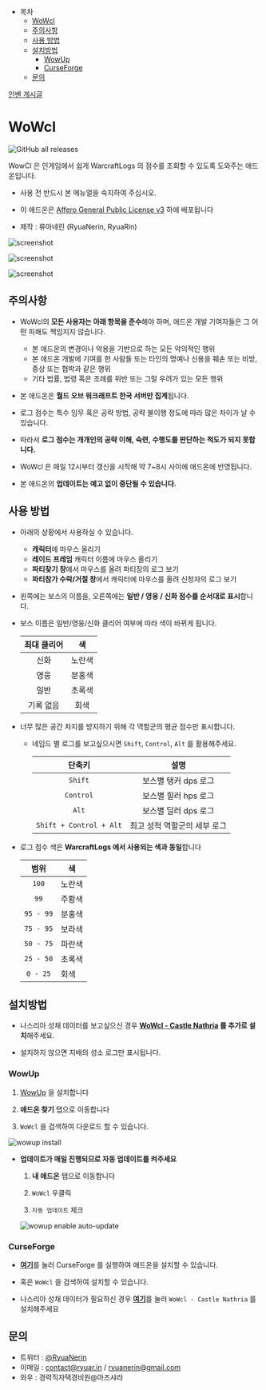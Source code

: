 - 목차
    - [WoWcl](WoWcl)
    - [주의사항](#주의사항)
    - [사용 방법](#사용-방법)
    - [설치방법](#설치방법)
        - [WowUp](#WowUp)
        - [CurseForge](#CurseForge)
    - [문의](#문의)

[인벤 게시글](https://www.inven.co.kr/board/wow/17/37268)

# WoWcl

![GitHub all releases](https://img.shields.io/github/downloads/RyuaNerin/WoWcl/total?style=for-the-badge)

WowCl 은 인게임에서 쉽게 WarcraftLogs 의 점수를 조회할 수 있도록 도와주는 애드온입니다.

- 사용 전 반드시 본 메뉴얼을 숙지하여 주십시오.

- 이 애드온은 [Affero General Public License v3](LICENSE) 하에 배포됩니다

- 제작 : 류아네린 (RyuaNerin, RyuaRin)

![screenshot](README/ss_me_min.jpg)

![screenshot](README/ss_me_detail.jpg)

![screenshot](README/ss_gf_list.jpg)

## 주의사항

- WoWcl의 **모든 사용자는 아래 항목을 준수**해야 하며, 애드온 개발 기여자들은 그 어떤 피해도 책임지지 않습니다.

    - 본 애드온의 변경이나 악용을 기반으로 하는 모든 악의적인 행위
    - 본 애드온 개발에 기여를 한 사람들 또는 타인의 명예나 신용을 훼손 또는 비방, 중상 또는 협박과 같은 행위
    - 기타 법률, 법령 혹은 조례를 위반 또는 그럴 우려가 있는 모든 행위

- 본 애드온은 **월드 오브 워크래프트 한국 서버만 집계**됩니다.
- 로그 점수는 특수 임무 혹은 공략 방법, 공략 불이행 정도에 따라 많은 차이가 날 수 있습니다.
- 따라서 **로그 점수는 개개인의 공략 이해, 숙련, 수행도를 판단하는 척도가 되지 못합니다.**
- WoWcl 은 매일 12시부터 갱신을 시작해 약 7~8시 사이에 애드온에 반영됩니다.
- 본 애드온의 **업데이트는 예고 없이 중단될 수 있습니다.**

## 사용 방법

- 아래의 상황에서 사용하실 수 있습니다.
    - **캐릭터**에 마우스 올리기
    - **레이드 프레임** 캐릭터 이름에 마우스 올리기
    - **파티찾기 창**에서 마우스를 올려 파티장의 로그 보기
    - **파티참가 수락/거절 창**에서 캐릭터에 마우스를 올려 신청자의 로그 보기

- 왼쪽에는 보스의 이름을, 오른쪽에는 **일반 / 영웅 / 신화 점수를 순서대로 표시**합니다.

- 보스 이름은 일반/영웅/신화 클리어 여부에 따라 색이 바뀌게 됩니다.

    |최대 클리어|색|
    |:-:|:-:|
    |신화|노란색|
    |영웅|분홍색|
    |일반|초록색|
    |기록 없음|회색|

- 너무 많은 공간 차지를 방지하기 위해 각 역할군의 평균 점수만 표시합니다.

    - 네임드 별 로그를 보고싶으시면 `Shift`, `Control`, `Alt` 를 활용해주세요.

        |단축키|설명|
        |:-:|:-:|
        |`Shift`|보스별 탱커 dps 로그|
        |`Control`|보스별 힐러 hps 로그|
        |`Alt`|보스별 딜러 dps 로그|
        |`Shift + Control + Alt`|최고 성적 역할군의 세부 로그|

- 로그 점수 색은 **WarcraftLogs 에서 사용되는 색과 동일**합니다

    |범위|색|
    |:-:|-|
    |`100`|노란색|
    |`99`|주황색|
    |`95 - 99`|분홍색|
    |`75 - 95`|보라색|
    |`50 - 75`|파란색|
    |`25 - 50`|초록색|
    |`0 - 25`|회색|

## 설치방법

- 나스리아 성채 데이터를 보고싶으신 경우 **[WoWcl - Castle Nathria](https://www.curseforge.com/wow/addons/wowcl-castle-nathria) 를 추가로 설치**해주세요.

- 설치하지 않으면 지배의 성소 로그만 표시됩니다.

### WowUp

1. [WowUp](//wowup.io) 을 설치합니다

1. **애드온 찾기** 탭으로 이동합니다

1. `WoWcl` 을 검색하여 다운로드 할 수 있습니다.

![wowup install](README/wowup_install.png)

- **업데이트가 매일 진행되므로 자동 업데이트를 켜주세요**

    1. **내 애드온** 탭으로 이동합니다

    1. `WoWcl` 우클릭

    1. `자동 업데이트` 체크

    ![wowup enable auto-update](README/wowup_auto_update.jpg)

### CurseForge

- [**여기**](https://curseforge.overwolf.com/?addonId=461531)를 눌러 CurseForge 를 실행하여 애드온을 설치할 수 있습니다.

- 혹은 `WoWcl` 을 검색하여 설치할 수 있습니다.

- 나스리아 성채 데이터가 필요하신 경우 [**여기**](https://curseforge.overwolf.com/?addonId=508680)를 눌러 `WoWcl - Castle Nathria` 를 설치해주세요

## 문의

- 트위터 : [@RyuaNerin](https://twitter.com/RyuaNerin)
- 이메일 : [contact@ryuar.in](mailto:admin@ryuar.in) / [ryuanerin@gmail.com](mailto:ryuanerin@gmail.com)
- 와우 : 경력직자택경비원@아즈샤라
